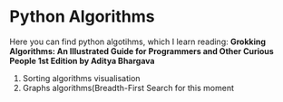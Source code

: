 # Python Algorithms
Here you can find python algotihms, which I learn reading: 
<b>Grokking Algorithms: An Illustrated Guide for Programmers and Other Curious People 1st Edition by Aditya Bhargava</b>
<ol>
  <li>Sorting algorithms visualisation</li>
  <li>Graphs algorithms(Breadth-First Search for this moment</li>
</ol>
